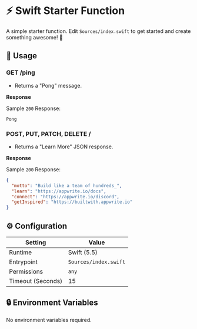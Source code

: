# ⚡ Swift Starter Function

A simple starter function. Edit `Sources/index.swift` to get started and create something awesome! 🚀

## 🧰 Usage

### GET /ping

- Returns a "Pong" message.

**Response**

Sample `200` Response:

```text
Pong
```

### POST, PUT, PATCH, DELETE /

- Returns a "Learn More" JSON response.

**Response**

Sample `200` Response:

```json
{
  "motto": "Build like a team of hundreds_",
  "learn": "https://appwrite.io/docs",
  "connect": "https://appwrite.io/discord",
  "getInspired": "https://builtwith.appwrite.io"
}
```

## ⚙️ Configuration

| Setting           | Value                 |
| ----------------- | --------------------- |
| Runtime           | Swift (5.5)           |
| Entrypoint        | `Sources/index.swift` |
| Permissions       | `any`                 |
| Timeout (Seconds) | 15                    |

## 🔒 Environment Variables

No environment variables required.
